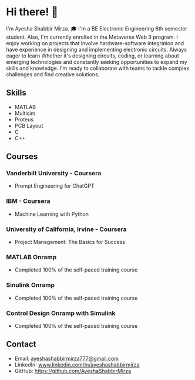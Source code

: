 # Hi there! 👋
I'm Ayesha Shabbir Mirza.
🎓 I'm a BE Electronic Engineering 6th semester student. Also, I'm currently enrolled in the Metaverse Web 3 program. 
I enjoy working on projects that involve hardware-software integration and have experience in designing and implementing electronic circuits. 
Always eager to learn Whether it's designing circuits, coding, or learning about emerging technologies and constantly seeking opportunities to expand my skills and knowledge. 
I'm ready to collaborate with teams to tackle complex challenges and find creative solutions. 

## Skills
- MATLAB
- Multisim
- Proteus
- PCB Layout
- C
- C++

## Courses
### Vanderbilt University - Coursera
- Prompt Engineering for ChatGPT
### IBM - Coursera
- Machine Learning with Python
### University of California, Irvine - Coursera
- Project Management: The Basics for Success
### MATLAB Onramp
- Completed 100% of the self-paced training course
### Sinulink Onramp
- Completed 100% of the self-paced training course
### Control Design Onramp with Simulink
- Completed 100% of the self-paced training course

## Contact
- Email: ayeshashabbirmirza777@gmail.com
- LinkedIn: www.linkedin.com/in/ayeshashabbirmirza
- GitHub: https://github.com/AyeshaShabbirMirza
